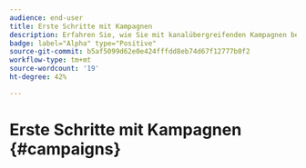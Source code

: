 ```yaml
---
audience: end-user
title: Erste Schritte mit Kampagnen
description: Erfahren Sie, wie Sie mit kanalübergreifenden Kampagnen beginnen.
badge: label="Alpha" type="Positive"
source-git-commit: b5af5099d62e0e424fffdd8eb74d67f12777b0f2
workflow-type: tm+mt
source-wordcount: '19'
ht-degree: 42%

---
```


# Erste Schritte mit Kampagnen {#campaigns}


